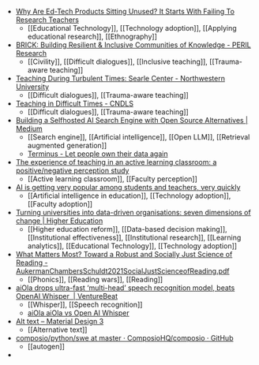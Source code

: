 - [Why Are Ed-Tech Products Sitting Unused? It Starts With Failing To Research Teachers](https://marketbrief.edweek.org/product-development/why-are-ed-tech-products-sitting-unused-it-starts-with-failing-to-research-teachers/2024/07)
	- [[Educational Technology]], [[Technology adoption]], [[Applying educational research]], [[Ethnography]]
- [BRICK: Building Resilient & Inclusive Communities of Knowledge - PERIL Research](https://perilresearch.com/resource/brick-building-resilient-inclusive-communities-of-knowledge/)
	- [[Civility]], [[Difficult dialogues]], [[Inclusive teaching]], [[Trauma-aware teaching]]
- [Teaching During Turbulent Times: Searle Center - Northwestern University](https://searle.northwestern.edu/resources/our-tools-guides/learning-teaching-guides/turbulent-times-guide-page.html)
	- [[Difficult dialogues]], [[Trauma-aware teaching]]
- [Teaching in Difficult Times - CNDLS](https://cndls.georgetown.edu/resources/teaching-in-difficult-times/)
	- [[Difficult dialogues]], [[Trauma-aware teaching]]
- [Building a Selfhosted AI Search Engine with Open Source Alternatives | Medium](https://jointerminus.medium.com/building-a-local-perplexity-alternative-with-perplexica-ollama-and-searxng-71602523e256)
	- [[Search engine]], [[Artificial intelligence]], [[Open LLM]], [[Retrieval augmented generation]]
	- [Terminus - Let people own their data again](https://www.jointerminus.com/)
- [The experience of teaching in an active learning classroom: a positive/negative perception study](https://link.springer.com/epdf/10.1007/s10984-024-09512-1?sharing_token=U71Qv4O9JXY0_im-HLIja_e4RwlQNchNByi7wbcMAY7Q-cxbWJ5Ja2VlezfLWijEJb5-GYds1hJ9J3U-0W21dQzbShVKV8mx8bJHZulPB2-rVFt4yAxJlg92RU-5V7lrHGN8hX_4fKwJfO1yhKo7PQSYN-vDD6DZ5DXAhCzE2rs%3D)
	- [[Active learning classroom]], [[Faculty perception]]
- [AI is getting very popular among students and teachers, very quickly](https://www.cnbc.com/2024/06/11/ai-is-getting-very-popular-among-students-and-teachers-very-quickly.html)
	- [[Artificial intelligence in education]], [[Technology adoption]], [[Faculty adoption]]
- [Turning universities into data-driven organisations: seven dimensions of change | Higher Education](https://link.springer.com/article/10.1007/s10734-024-01277-z)
	- [[Higher education reform]], [[Data-based decision making]], [[Institutional effectiveness]], [[Institutional research]], [[Learning analytics]], [[Educational Technology]], [[Technology adoption]]
- [What Matters Most? Toward a Robust and Socially Just Science of Reading - AukermanChambersSchuldt2021SocialJustScienceofReading.pdf](https://www.researchgate.net/profile/Maren-Aukerman-2/publication/351373700_What_Matters_Most_Toward_a_Robust_and_Socially_Just_Science_of_Reading/links/609955a9458515d3150eeb77/What-Matters-Most-Toward-a-Robust-and-Socially-Just-Science-of-Reading.pdf)
	- [[Phonics]], [[Reading wars]], [[Reading]]
- [aiOla drops ultra-fast ‘multi-head’ speech recognition model, beats OpenAI Whisper  | VentureBeat](https://venturebeat.com/ai/aiola-drops-ultra-fast-multi-head-speech-recognition-model-beats-openai-whisper/)
	- [[Whisper]], [[Speech recognition]]
	- [aiOla aiOla vs Open AI Whisper](https://aiola.com/aiola-vs-openai-whisper/)
- [Alt text – Material Design 3](https://m3.material.io/foundations/content-design/alt-text)
	- [[Alternative text]]
- [composio/python/swe at master · ComposioHQ/composio · GitHub](https://github.com/ComposioHQ/composio/tree/master/python/swe)
	- [[autogen]]
-
